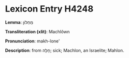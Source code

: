 # Lexicon Entry H4248

**Lemma**: מַחְלוֹן

**Transliteration (xlit)**: Machlôwn

**Pronunciation**: makh-lone'

**Description**:
from חָלָה; sick; Machlon, an Israelite; Mahlon.
